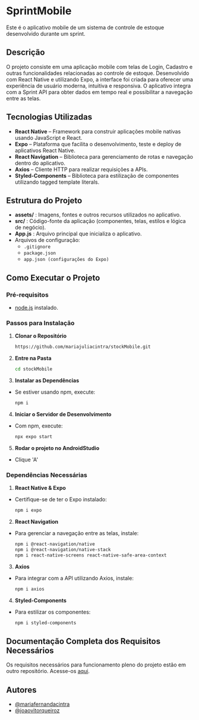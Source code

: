 # SprintMobile

Este é o aplicativo mobile de um sistema de controle de estoque desenvolvido durante um sprint.

## Descrição

O projeto consiste em uma aplicação mobile com telas de Login, Cadastro e outras funcionalidades relacionadas ao controle de estoque. Desenvolvido com React Native e utilizando Expo, a interface foi criada para oferecer uma experiência de usuário moderna, intuitiva e responsiva. O aplicativo integra com a Sprint API para obter dados em tempo real e possibilitar a navegação entre as telas.

## Tecnologias Utilizadas

- **React Native** – Framework para construir aplicações mobile nativas usando JavaScript e React.
- **Expo** – Plataforma que facilita o desenvolvimento, teste e deploy de aplicativos React Native.
- **React Navigation** – Biblioteca para gerenciamento de rotas e navegação dentro do aplicativo.
- **Axios** – Cliente HTTP para realizar requisições a APIs.
- **Styled-Components** – Biblioteca para estilização de componentes utilizando tagged template literals.

## Estrutura do Projeto

- **assets/** : Imagens, fontes e outros recursos utilizados no aplicativo.
- **src/** : Código-fonte da aplicação (componentes, telas, estilos e lógica de negócio).
- **App.js** : Arquivo principal que inicializa o aplicativo.
- Arquivos de configuração:
  - `.gitignore`
  - `package.json`
  - `app.json (configurações do Expo)`

## Como Executar o Projeto

### Pré-requisitos

- [node.js](https://nodejs.org/) instalado.

### Passos para Instalação

1. **Clonar o Repositório**

   ```bash
   https://github.com/mariajuliacintra/stockMobile.git

   ```

2. **Entre na Pasta**

   ```bash
   cd stockMobile
   ```

3. **Instalar as Dependências**

- Se estiver usando npm, execute:

  ```bash
  npm i
  ```

4. **Iniciar o Servidor de Desenvolvimento**

- Com npm, execute:
  ```bash
  npx expo start
  ```

5. **Rodar o projeto no AndroidStudio**

- Clique 'A'

### Dependências Necessárias

1. **React Native & Expo**

- Certifique-se de ter o Expo instalado:

  ```bash
  npm i expo
  ```

2. **React Navigation**

- Para gerenciar a navegação entre as telas, instale:

  ```bash
  npm i @react-navigation/native
  npm i @react-navigation/native-stack
  npm i react-native-screens react-native-safe-area-context
  ```

3. **Axios**

- Para integrar com a API utilizando Axios, instale:

  ```bash
  npm i axios
  ```

4. **Styled-Components**

- Para estilizar os componentes:

  ```bash
  npm i styled-components
  ```

## Documentação Completa dos Requisitos Necessários

Os requisitos necessários para funcionamento pleno do projeto estão em outro repositório. Acesse-os [aqui](https://github.com/mariajuliacintra/stockApi).

## Autores

- [@mariafernandacintra](https://github.com/MariaFernandaCintra)
- [@joaovitorqueiroz](https://github.com/Joqueiroz)
